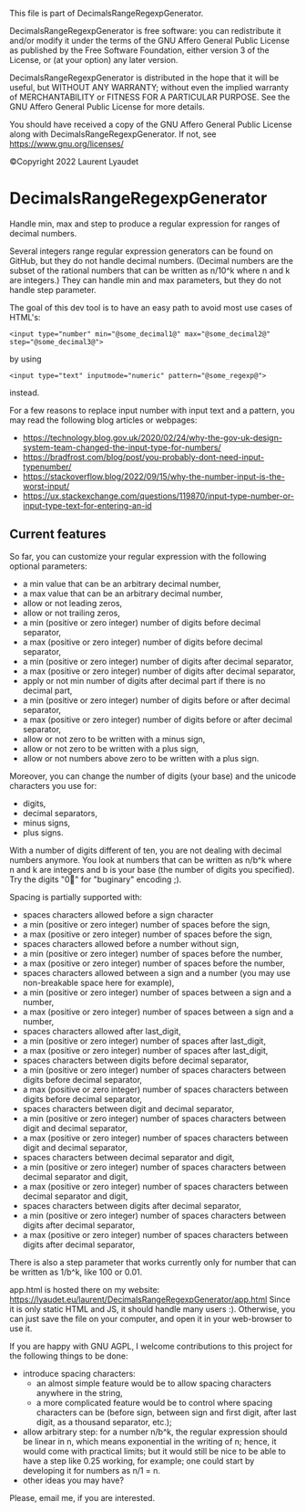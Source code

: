 This file is part of DecimalsRangeRegexpGenerator.

DecimalsRangeRegexpGenerator is free software:
you can redistribute it and/or modify it
under the terms of the GNU Affero General Public License
as published by the Free Software Foundation,
either version 3 of the License,
or (at your option) any later version.

DecimalsRangeRegexpGenerator is distributed in the hope
that it will be useful, but WITHOUT ANY WARRANTY;
without even the implied warranty of MERCHANTABILITY
or FITNESS FOR A PARTICULAR PURPOSE.
See the GNU Affero General Public License for more details.

You should have received a copy of the
GNU Affero General Public License
along with DecimalsRangeRegexpGenerator.
If not, see <https://www.gnu.org/licenses/>

©Copyright 2022 Laurent Lyaudet

# DecimalsRangeRegexpGenerator
Handle min, max and step to produce a regular expression
for ranges of decimal numbers.

Several integers range regular expression generators
can be found on GitHub,
but they do not handle decimal numbers.
(Decimal numbers are the subset of the rational numbers
that can be written as n/10^k where n and k are integers.)
They can handle min and max parameters,
but they do not handle step parameter.

The goal of this dev tool is to have an easy path
to avoid most use cases of HTML's:

    <input type="number" min="@some_decimal1@" max="@some_decimal2@" step="@some_decimal3@">

by using

    <input type="text" inputmode="numeric" pattern="@some_regexp@">

instead.

For a few reasons to replace input number
with input text and a pattern,
you may read the following blog articles or webpages:

- <https://technology.blog.gov.uk/2020/02/24/why-the-gov-uk-design-system-team-changed-the-input-type-for-numbers/>
- <https://bradfrost.com/blog/post/you-probably-dont-need-input-typenumber/>
- <https://stackoverflow.blog/2022/09/15/why-the-number-input-is-the-worst-input/>
- <https://ux.stackexchange.com/questions/119870/input-type-number-or-input-type-text-for-entering-an-id>

## Current features

So far, you can customize your regular expression with the following
optional parameters:

- a min value that can be an arbitrary decimal number,
- a max value that can be an arbitrary decimal number,
- allow or not leading zeros,
- allow or not trailing zeros,
- a min (positive or zero integer) number of digits before decimal
separator,
- a max (positive or zero integer) number of digits before decimal
separator,
- a min (positive or zero integer) number of digits after decimal
separator,
- a max (positive or zero integer) number of digits after decimal
separator,
- apply or not min number of digits after decimal part
if there is no decimal part,
- a min (positive or zero integer) number of digits
before or after decimal separator,
- a max (positive or zero integer) number of digits
before or after decimal separator,
- allow or not zero to be written with a minus sign,
- allow or not zero to be written with a plus sign,
- allow or not numbers above zero to be written with a plus sign.

Moreover, you can change the number of digits (your base)
and the unicode characters you use for:

- digits,
- decimal separators,
- minus signs,
- plus signs.

With a number of digits different of ten,
you are not dealing with decimal numbers anymore.
You look at numbers that can be written
as n/b^k where n and k are integers and b is your base
(the number of digits you specified).
Try the digits "0🐛" for "buginary" encoding ;).

Spacing is partially supported with:

- spaces characters allowed before a sign character
- a min (positive or zero integer) number of spaces before the sign,
- a max (positive or zero integer) number of spaces before the sign,
- spaces characters allowed before a number without sign,
- a min (positive or zero integer) number of spaces before the number,
- a max (positive or zero integer) number of spaces before the number,
- spaces characters allowed between a sign and a number
(you may use non-breakable space here for example),
- a min (positive or zero integer) number of spaces
between a sign and a number,
- a max (positive or zero integer) number of spaces
between a sign and a number,
- spaces characters allowed after last_digit,
- a min (positive or zero integer) number of spaces after last_digit,
- a max (positive or zero integer) number of spaces after last_digit,
- spaces characters between digits before decimal separator,
- a min (positive or zero integer) number of
spaces characters between digits before decimal separator,
- a max (positive or zero integer) number of
spaces characters between digits before decimal separator,
- spaces characters between digit and decimal separator,
- a min (positive or zero integer) number of
spaces characters between digit and decimal separator,
- a max (positive or zero integer) number of
spaces characters between digit and decimal separator,
- spaces characters between decimal separator and digit,
- a min (positive or zero integer) number of
spaces characters between decimal separator and digit,
- a max (positive or zero integer) number of
spaces characters between decimal separator and digit,
- spaces characters between digits after decimal separator,
- a min (positive or zero integer) number of
spaces characters between digits after decimal separator,
- a max (positive or zero integer) number of
spaces characters between digits after decimal separator,

There is also a step parameter
that works currently only for number
that can be written as 1/b^k, like 100 or 0.01.

app.html is hosted there on my website:
<https://lyaudet.eu/laurent/DecimalsRangeRegexpGenerator/app.html>
Since it is only static HTML and JS,
it should handle many users :).
Otherwise, you can just save the file on your computer,
and open it in your web-browser to use it.

If you are happy with GNU AGPL,
I welcome contributions to this project
for the following things to be done:

- introduce spacing characters:
    - an almost simple feature would be to allow spacing characters
      anywhere in the string,
    - a more complicated feature would be to control where spacing
      characters can be
      (before sign, between sign and first digit, after last digit,
      as a thousand separator, etc.);
- allow arbitrary step: for a number n/b^k, the regular expression
  should be linear in n,
  which means exponential in the writing of n;
  hence, it would come with practical limits;
  but it would still be nice to be able to have a step
  like 0.25 working, for example;
  one could start by developing it for numbers as n/1 = n.
- other ideas you may have?

Please, email me, if you are interested.
